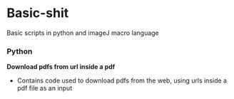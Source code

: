 # Basic-shit
Basic scripts in python and imageJ macro language

### Python
**Download pdfs from url inside a pdf** 
- Contains code used to download pdfs from the web, using urls inside a pdf file as an input
